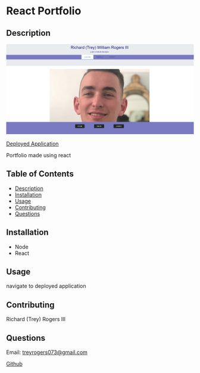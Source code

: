 # React Portfolio

## Description 

![Gif](/src/assets/reactSC.png)

[Deployed Application](https://ian-darland-react-portfolio.herokuapp.com/portfolio)

Portfolio made using react 

## Table of Contents

- [Description](#description)
- [Installation](#installation)
- [Usage](#usage)
- [Contributing](#contributing)
- [Questions](#questions)
## Installation

- Node
- React

## Usage

navigate to deployed application

## Contributing

Richard (Trey) Rogers III

## Questions

Email: treyrogers073@gmail.com

[Github](www.github.com/TreyRogers7)